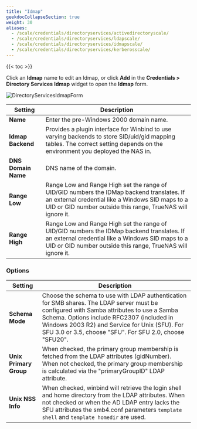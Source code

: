 ```yaml
---
title: "Idmap"
geekdocCollapseSection: true
weight: 30
aliases:
  - /scale/credentials/directoryservices/activedirectoryscale/
  - /scale/credentials/directoryservices/ldapscale/
  - /scale/credentials/directoryservices/idmapscale/
  - /scale/credentials/directoryservices/kerberosscale/
---
```


{{< toc >}}

Click an **Idmap** name to edit an Idmap, or click **Add** in the **Credentials > Directory Services** **Idmap** widget to open the **Idmap** form.

![DirectoryServicesIdmapForm](/images/SCALE/22.02/DirectoryServicesIdmapForm.png "Idmap Form")

| Setting | Description |
|---------|-------|
| **Name**  | Enter the pre-Windows 2000 domain name. |
| **Idmap Backend**  | Provides a plugin interface for Winbind to use varying backends to store SID/uid/gid mapping tables. The correct setting depends on the environment you deployed the NAS in. |
| **DNS Domain Name**  | DNS name of the domain. |
| **Range Low** | Range Low and Range High set the range of UID/GID numbers the IDMap backend translates. If an external credential like a Windows SID maps to a UID or GID number outside this range, TrueNAS will ignore it. |
| **Range High**  | Range Low and Range High set the range of UID/GID numbers the IDMap backend translates. If an external credential like a Windows SID maps to a UID or GID number outside this range, TrueNAS will ignore it. |

### Options

| Setting | Description |
|---------|-------|
| **Schema Mode** | Choose the schema to use with LDAP authentication for SMB shares. The LDAP server must be configured with Samba attributes to use a Samba Schema. Options include RFC2307 (included in Windows 2003 R2) and Service for Unix (SFU). For SFU 3.0 or 3.5, choose "SFU". For SFU 2.0, choose "SFU20". |
| **Unix Primary Group** | When checked, the primary group membership is fetched from the LDAP attributes (gidNumber). When not checked, the primary group membership is calculated via the "primaryGroupID" LDAP attribute. |
| **Unix NSS Info** | When checked, winbind will retrieve the login shell and home directory from the LDAP attributes. When not checked or when the AD LDAP entry lacks the SFU attributes the smb4.conf parameters `template shell` and `template homedir` are used. |